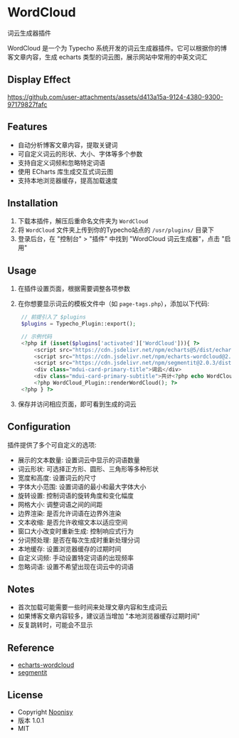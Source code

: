 # WordCloud 
词云生成器插件

WordCloud 是一个为 Typecho 系统开发的词云生成器插件。它可以根据你的博客文章内容，生成 echarts 类型的词云图，展示网站中常用的中英文词汇

## Display Effect

https://github.com/user-attachments/assets/d413a15a-9124-4380-9300-97179827fafc

## Features

- 自动分析博客文章内容，提取关键词
- 可自定义词云的形状、大小、字体等多个参数
- 支持自定义词频和忽略特定词语
- 使用 ECharts 库生成交互式词云图
- 支持本地浏览器缓存，提高加载速度

## Installation

1. 下载本插件，解压后重命名文件夹为 `WordCloud`
2. 将 `WordCloud` 文件夹上传到你的Typecho站点的 `/usr/plugins/` 目录下
3. 登录后台，在 "控制台" > "插件" 中找到 "WordCloud 词云生成器"，点击 "启用"

## Usage

1. 在插件设置页面，根据需要调整各项参数
2. 在你想要显示词云的模板文件中（如 `page-tags.php`），添加以下代码:

   ```php
    // 前提引入了 $plugins
    $plugins = Typecho_Plugin::export();

    // 示例代码
    <?php if (isset($plugins['activated']['WordCloud'])){ ?>
        <script src="https://cdn.jsdelivr.net/npm/echarts@5/dist/echarts.min.js"></script>
        <script src="https://cdn.jsdelivr.net/npm/echarts-wordcloud@2.1.0/dist/echarts-wordcloud.min.js"></script>
        <script src="https://cdn.jsdelivr.net/npm/segmentit@2.0.3/dist/umd/segmentit.min.js"></script>
        <div class="mdui-card-primary-title">词云</div>
        <div class="mdui-card-primary-subtitle">共计<?php echo WordCloud_Plugin::getNumWords(); ?>个词</div>
        <?php WordCloud_Plugin::renderWordCloud(); ?>
    <?php } ?>
   ```

3. 保存并访问相应页面，即可看到生成的词云

## Configuration

插件提供了多个可自定义的选项:

- 展示的文本数量: 设置词云中显示的词语数量
- 词云形状: 可选择正方形、圆形、三角形等多种形状
- 宽度和高度: 设置词云的尺寸
- 字体大小范围: 设置词语的最小和最大字体大小
- 旋转设置: 控制词语的旋转角度和变化幅度
- 网格大小: 调整词语之间的间距
- 边界渲染: 是否允许词语在边界外渲染
- 文本收缩: 是否允许收缩文本以适应空间
- 窗口大小改变时重新生成: 控制响应式行为
- 分词预处理: 是否在每次生成时重新处理分词
- 本地缓存: 设置浏览器缓存的过期时间
- 自定义词频: 手动设置特定词语的出现频率
- 忽略词语: 设置不希望出现在词云中的词语

## Notes

- 首次加载可能需要一些时间来处理文章内容和生成词云
- 如果博客文章内容较多，建议适当增加 "本地浏览器缓存过期时间"
- 反复跳转时，可能会不显示

## Reference

- [echarts-wordcloud](https://github.com/ecomfe/echarts-wordcloud)
- [segmentit](https://github.com/linonetwo/segmentit)

## License

- Copyright [Noonisy](https://www.noonisy.com)
- 版本 1.0.1
- MIT
